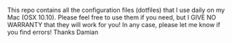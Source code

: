 This repo contains all the configuration files (dotfiles) that I use daily on my Mac (OSX 10.10).
Please feel free to use them if you need, but I GIVE NO WARRANTY that they
will work for you!
In any case, please let me know if you find errors!
Thanks
Damian

